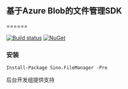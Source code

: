 ## 基于Azure Blob的文件管理SDK
======

[![Build status](https://ci.appveyor.com/api/projects/status/fu71vlj9n9bixadg/branch/dev?svg=true)](https://ci.appveyor.com/project/vip56/sino-filemanager/branch/dev)
[![NuGet](https://img.shields.io/nuget/v/Nuget.Core.svg?style=plastic)](https://www.nuget.org/packages/Sino.FileManager)

### 安装
```
Install-Package Sino.FileManager -Pre
```
后台开发组提供支持
